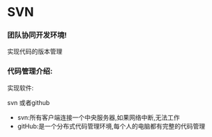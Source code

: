 # SVN

### 团队协同开发环境!

实现代码的版本管理

### 代码管理介绍:

实现软件:

svn 或者github

* svn:所有客户端连接一个中央服务器,如果网络中断,无法工作
* gitHub:是一个分布式代码管理环境,每个人的电脑都有完整的代码管理